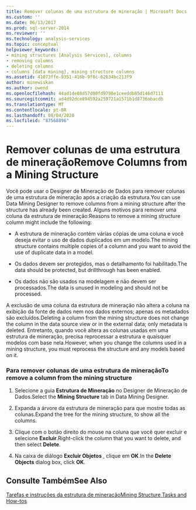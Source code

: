 ```yaml
---
title: Remover colunas de uma estrutura de mineração | Microsoft Docs
ms.custom: ''
ms.date: 06/13/2017
ms.prod: sql-server-2014
ms.reviewer: ''
ms.technology: analysis-services
ms.topic: conceptual
helpviewer_keywords:
- mining structures [Analysis Services], columns
- removing columns
- deleting columns
- columns [data mining], mining structure columns
ms.assetid: 41073ffe-9351-416b-9f0c-62634bc213f9
author: minewiskan
ms.author: owend
ms.openlocfilehash: 44ad1de08d57d00fd9798e1ceeddb85d146d7111
ms.sourcegitcommit: ad4d92dce894592a259721a1571b1d8736abacdb
ms.translationtype: MT
ms.contentlocale: pt-BR
ms.lasthandoff: 08/04/2020
ms.locfileid: "87568896"
---
```

# <a name="remove-columns-from-a-mining-structure"></a><span data-ttu-id="4a64c-102">Remover colunas de uma estrutura de mineração</span><span class="sxs-lookup"><span data-stu-id="4a64c-102">Remove Columns from a Mining Structure</span></span>
  <span data-ttu-id="4a64c-103">Você pode usar o Designer de Mineração de Dados para remover colunas de uma estrutura de mineração após a criação da estrutura.</span><span class="sxs-lookup"><span data-stu-id="4a64c-103">You can use Data Mining Designer to remove columns from a mining structure after the structure has already been created.</span></span> <span data-ttu-id="4a64c-104">Alguns motivos para remover uma coluna da estrutura de mineração:</span><span class="sxs-lookup"><span data-stu-id="4a64c-104">Reasons to remove a mining structure column might include the following:</span></span>  
  
-   <span data-ttu-id="4a64c-105">A estrutura de mineração contém várias cópias de uma coluna e você deseja evitar o uso de dados duplicados em um modelo.</span><span class="sxs-lookup"><span data-stu-id="4a64c-105">The mining structure contains multiple copies of a column and you want to avoid the use of duplicate data in a model.</span></span>  
  
-   <span data-ttu-id="4a64c-106">Os dados devem ser protegidos, mas o detalhamento foi habilitado.</span><span class="sxs-lookup"><span data-stu-id="4a64c-106">The data should be protected, but drillthrough has been enabled.</span></span>  
  
-   <span data-ttu-id="4a64c-107">Os dados não são usados na modelagem e não devem ser processados.</span><span class="sxs-lookup"><span data-stu-id="4a64c-107">The data is unused in modeling and should not be processed.</span></span>  
  
 <span data-ttu-id="4a64c-108">A exclusão de uma coluna da estrutura de mineração não altera a coluna na exibição da fonte de dados nem nos dados externos; apenas os metadados são excluídos.</span><span class="sxs-lookup"><span data-stu-id="4a64c-108">Deleting a column from the mining structure does not change the column in the data source view or in the external data; only metadata is deleted.</span></span> <span data-ttu-id="4a64c-109">Entretanto, quando você altera as colunas usadas em uma estrutura de mineração, precisa reprocessar a estrutura e quaisquer modelos com base nela.</span><span class="sxs-lookup"><span data-stu-id="4a64c-109">However, when you change the columns used in a mining structure, you must reprocess the structure and any models based on it.</span></span>  
  
### <a name="to-remove-a-column-from-the-mining-structure"></a><span data-ttu-id="4a64c-110">Para remover colunas de uma estrutura de mineração</span><span class="sxs-lookup"><span data-stu-id="4a64c-110">To remove a column from the mining structure</span></span>  
  
1.  <span data-ttu-id="4a64c-111">Selecione a guia **Estrutura de Mineração** no Designer de Mineração de Dados.</span><span class="sxs-lookup"><span data-stu-id="4a64c-111">Select the **Mining Structure** tab in Data Mining Designer.</span></span>  
  
2.  <span data-ttu-id="4a64c-112">Expanda a árvore da estrutura de mineração para que mostre todas as colunas.</span><span class="sxs-lookup"><span data-stu-id="4a64c-112">Expand the tree for the mining structure, to show all the columns.</span></span>  
  
3.  <span data-ttu-id="4a64c-113">Clique com o botão direito do mouse na coluna que você quer excluir e selecione **Excluir**.</span><span class="sxs-lookup"><span data-stu-id="4a64c-113">Right-click the column that you want to delete, and then select **Delete**.</span></span>  
  
4.  <span data-ttu-id="4a64c-114">Na caixa de diálogo **Excluir Objetos** , clique em **OK**.</span><span class="sxs-lookup"><span data-stu-id="4a64c-114">In the **Delete Objects** dialog box, click **OK**.</span></span>  
  
## <a name="see-also"></a><span data-ttu-id="4a64c-115">Consulte Também</span><span class="sxs-lookup"><span data-stu-id="4a64c-115">See Also</span></span>  
 [<span data-ttu-id="4a64c-116">Tarefas e instruções da estrutura de mineração</span><span class="sxs-lookup"><span data-stu-id="4a64c-116">Mining Structure Tasks and How-tos</span></span>](mining-structure-tasks-and-how-tos.md)  
  
  
